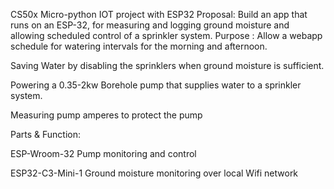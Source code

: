 CS50x Micro-python IOT project with ESP32 Proposal: 
Build an app that runs on an ESP-32, for measuring and logging ground moisture and allowing scheduled control of a sprinkler system. Purpose :
Allow a webapp schedule for watering intervals for the morning and afternoon.

Saving Water by disabling the sprinklers when ground moisture is sufficient.

Powering a 0.35-2kw Borehole pump that supplies water to a sprinkler system.

Measuring pump amperes to protect the pump

Parts & Function:

ESP-Wroom-32 Pump monitoring and control

ESP32-C3-Mini-1 Ground moisture monitoring over local Wifi network